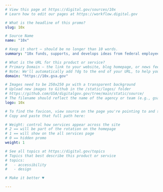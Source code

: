 ```yaml
---
# View this page at https://digital.gov/sources/10x
# Learn how to edit our pages at https://workflow.digital.gov

# What is the headline of this promo?
slug: 10x

# Source Name
name: "10x"

# Keep it short — should be no longer than 10 words.
summary: "10x funds, supports, and develops ideas from federal employees about how technology can improve the public’s experience with the government."

# What is the URL for this product or service?
# Primary Domain — the link to your website, blog homepage, or news feed. (e.g., https://18f.gsa.gov/)
# Note: We'll automatically add ?dg to the end of your URL, to help you track links back to your site.
domain: "https://10x.gsa.gov"

# Images need to be 250x250 px with a transparent background
# Upload new images to Github in the /static/logos/ folder
# https://github.com/GSA/digitalgov.gov/tree/main/static/source/
# The filename should reflect the name of the agency or team (e.g., gsa-logo.png or 18f-logo.png)
logo: 10x

# To find the favicon, view source on the page you're pointing to and search for "favicon" or "icon". The path to the icon should be near the top.
# Copy and paste that full path here: 

# Weight: control how services appear across the site
# 2 == will be part of the rotation on the homepage
# 1 == will show on the all services page
# 0 == hidden promo
weight: 1

# See all topics at https://digital.gov/topics
# Topics that best describe this product or service
# topics:
#   - accessibility
#   - design

# Make it better ♥

---
```

